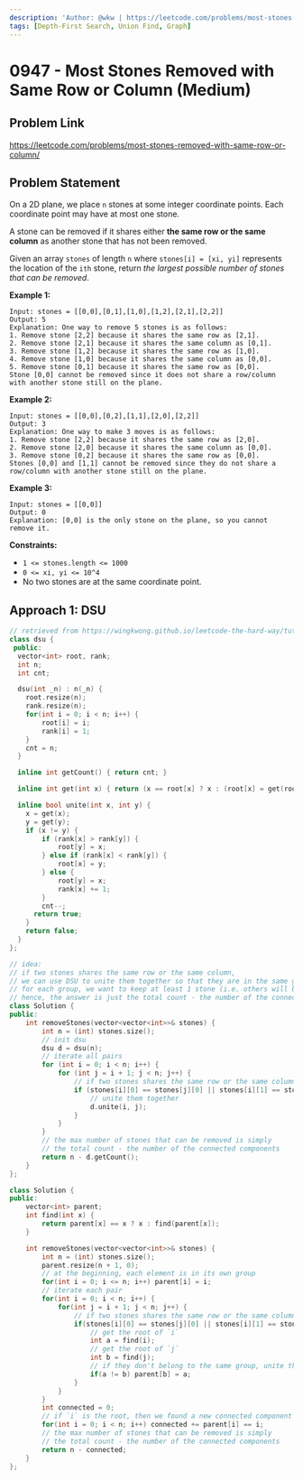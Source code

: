 ```yaml
---
description: 'Author: @wkw | https://leetcode.com/problems/most-stones-removed-with-same-row-or-column/'
tags: [Depth-First Search, Union Find, Graph]
---
```


# 0947 - Most Stones Removed with Same Row or Column (Medium)

## Problem Link

https://leetcode.com/problems/most-stones-removed-with-same-row-or-column/

## Problem Statement

On a 2D plane, we place `n` stones at some integer coordinate points. Each coordinate point may have at most one stone.

A stone can be removed if it shares either **the same row or the same column** as another stone that has not been removed.

Given an array `stones` of length `n` where `stones[i] = [xi, yi]` represents the location of the `ith` stone, return _the largest possible number of stones that can be removed_.

**Example 1:**

```
Input: stones = [[0,0],[0,1],[1,0],[1,2],[2,1],[2,2]]
Output: 5
Explanation: One way to remove 5 stones is as follows:
1. Remove stone [2,2] because it shares the same row as [2,1].
2. Remove stone [2,1] because it shares the same column as [0,1].
3. Remove stone [1,2] because it shares the same row as [1,0].
4. Remove stone [1,0] because it shares the same column as [0,0].
5. Remove stone [0,1] because it shares the same row as [0,0].
Stone [0,0] cannot be removed since it does not share a row/column with another stone still on the plane.
```

**Example 2:**

```
Input: stones = [[0,0],[0,2],[1,1],[2,0],[2,2]]
Output: 3
Explanation: One way to make 3 moves is as follows:
1. Remove stone [2,2] because it shares the same row as [2,0].
2. Remove stone [2,0] because it shares the same column as [0,0].
3. Remove stone [0,2] because it shares the same row as [0,0].
Stones [0,0] and [1,1] cannot be removed since they do not share a row/column with another stone still on the plane.
```

**Example 3:**

```
Input: stones = [[0,0]]
Output: 0
Explanation: [0,0] is the only stone on the plane, so you cannot remove it.
```

**Constraints:**

- `1 <= stones.length <= 1000`
- `0 <= xi, yi <= 10^4`
- No two stones are at the same coordinate point.

## Approach 1: DSU

<Tabs>
<TabItem value="cpp" label="C++">
<SolutionAuthor name="@wkw"/>

```cpp
// retrieved from https://wingkwong.github.io/leetcode-the-hard-way/tutorials/graph-theory/disjoint-set-union
class dsu {
 public:
  vector<int> root, rank;
  int n;
  int cnt;

  dsu(int _n) : n(_n) {
    root.resize(n);
    rank.resize(n);
    for(int i = 0; i < n; i++) {
        root[i] = i;
        rank[i] = 1;
    }
    cnt = n;
  }

  inline int getCount() { return cnt; }

  inline int get(int x) { return (x == root[x] ? x : (root[x] = get(root[x]))); }

  inline bool unite(int x, int y) {
    x = get(x);
    y = get(y);
    if (x != y) {
        if (rank[x] > rank[y]) {
            root[y] = x;
        } else if (rank[x] < rank[y]) {
            root[x] = y;
        } else {
            root[y] = x;
            rank[x] += 1;
        }
        cnt--;
      return true;
    }
    return false;
  }
};

// idea:
// if two stones shares the same row or the same column,
// we can use DSU to unite them together so that they are in the same group
// for each group, we want to keep at least 1 stone (i.e. others will be removed)
// hence, the answer is just the total count - the number of the connected components
class Solution {
public:
    int removeStones(vector<vector<int>>& stones) {
        int n = (int) stones.size();
        // init dsu
        dsu d = dsu(n);
        // iterate all pairs
        for (int i = 0; i < n; i++) {
            for (int j = i + 1; j < n; j++) {
                // if two stones shares the same row or the same column
                if (stones[i][0] == stones[j][0] || stones[i][1] == stones[j][1]) {
                    // unite them together
                    d.unite(i, j);
                }
            }
        }
        // the max number of stones that can be removed is simply
        // the total count - the number of the connected components
        return n - d.getCount();
    }
};
```

<SolutionAuthor name="@wkw"/>

```cpp
class Solution {
public:
    vector<int> parent;
    int find(int x) {
        return parent[x] == x ? x : find(parent[x]);
    }

    int removeStones(vector<vector<int>>& stones) {
        int n = (int) stones.size();
        parent.resize(n + 1, 0);
        // at the beginning, each element is in its own group
        for(int i = 0; i <= n; i++) parent[i] = i;
        // iterate each pair
        for(int i = 0; i < n; i++) {
            for(int j = i + 1; j < n; j++) {
                // if two stones shares the same row or the same column
                if(stones[i][0] == stones[j][0] || stones[i][1] == stones[j][1]) {
                    // get the root of `i`
                    int a = find(i);
                    // get the root of `j`
                    int b = find(j);
                    // if they don't belong to the same group, unite them together
                    if(a != b) parent[b] = a;
                }
            }
        }
        int connected = 0;
        // if `i` is the root, then we found a new connected component
        for(int i = 0; i < n; i++) connected += parent[i] == i;
        // the max number of stones that can be removed is simply
        // the total count - the number of the connected components
        return n - connected;
    }
};
```

</TabItem>
</Tabs>
